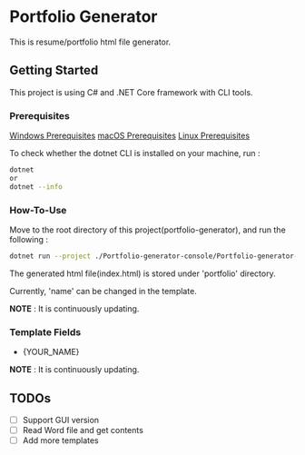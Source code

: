 # Portfolio Generator

This is resume/portfolio html file generator.

## Getting Started

This project is using C# and .NET Core framework with CLI tools.

### Prerequisites

[Windows Prerequisites](https://docs.microsoft.com/en-us/dotnet/core/windows-prerequisites?tabs=netcore21)
[macOS Prerequisites](https://docs.microsoft.com/en-us/dotnet/core/macos-prerequisites?tabs=netcore2x)
[Linux Prerequisites](https://docs.microsoft.com/en-us/dotnet/core/linux-prerequisites?tabs=netcore2x)

To check whether the dotnet CLI is installed on your machine, run :

```bash
dotnet
or
dotnet --info
```

### How-To-Use

Move to the root directory of this project(portfolio-generator), and run the following :

```bash
dotnet run --project ./Portfolio-generator-console/Portfolio-generator-console.csproj
```

The generated html file(index.html) is stored under 'portfolio' directory.

Currently, 'name' can be changed in the template.

**NOTE** : It is continuously updating.

### Template Fields

- {YOUR_NAME}

**NOTE** : It is continuously updating.

## TODOs

- [ ] Support GUI version
- [ ] Read Word file and get contents
- [ ] Add more templates
